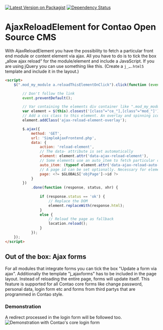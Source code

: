 [![Latest Version on Packagist](http://img.shields.io/packagist/v/richardhj/contao-ajax_reload_element.svg)](https://packagist.org/packages/richardhj/contao-ajax_reload_element)
[![Dependency Status](https://www.versioneye.com/php/richardhj:contao-ajax_reload_element/badge.svg)](https://www.versioneye.com/php/richardhj:contao-ajax_reload_element)

# AjaxReloadElement for Contao Open Source CMS

With AjaxReloadElement you have the possibility to fetch a particular front end module or content element via ajax. All you have to do is to tick the box „allow ajax reload“ for the module/element and include a JavaScript.
If you are using jQuery you can use something like this. (Create a `j_….html5` template and include it in the layout.)
```html
<script>
	$(".mod_my_module a.reloadThisElementOnClick").click(function (event) {

		// Don't follow the link
		event.preventDefault();

		// Var containing the elements div container like ".mod_my_module"
		var element = $(this).closest('[class^="ce_"],[class^="mod_"]');
		// Add a css class to this element. An overlay and spinning icon can be set via css
		element.addClass('ajax-reload-element-overlay');

		$.ajax({
			method: 'GET',
			url: 'SimpleAjaxFrontend.php',
			data: {
				action: 'reload-element',
				// The data- attribute is set automatically
				element: element.attr('data-ajax-reload-element'),
				// Some elements use an auto_item to fetch particular content. The auto_item will automatically set in a data- attribute
				auto_item: (typeof element.attr('data-ajax-reload-auto-item') != typeof undefined) ? element.attr('data-ajax-reload-auto-item') : '',
				// A page id can be set optionally. Necessary for elements that work with different language files
				page: <?= $GLOBALS['objPage']->id ?>
			}
		})
			.done(function (response, status, xhr) {
				
				if (response.status == 'ok') {
					// Replace the DOM
					element.replaceWith(response.html);
				}
				else {
					// Reload the page as fallback
					location.reload();
				}
			});
	});
</script>
```

## Out of the box: Ajax forms
For all modules that integrate forms you can tick the box "Update a form via ajax". Additionally the template "j_ajaxforms" has to be included in the page layout. Instead of reloading the entire page, forms will update itself.
This feature is supported for all Contao core forms like change password, personal data, login form etc and forms from third partys that are programmed in Contao style.

### Demonstration
A redirect processed in the login form will be followed too.
![Demonstration with Contao's core login form](https://cloud.githubusercontent.com/assets/1284725/15799602/20d59fc8-2a62-11e6-8c22-2d1d971aeb20.gif)
